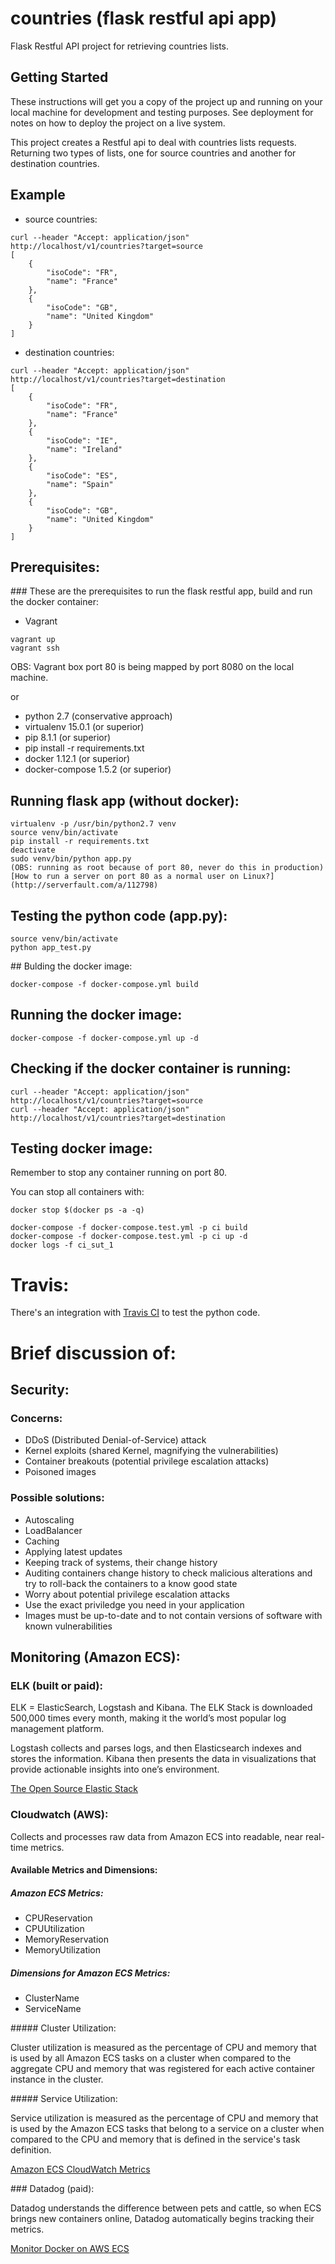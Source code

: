 # countries (flask restful api app)

Flask Restful API project for retrieving countries lists.

## Getting Started

These instructions will get you a copy of the project up and running on your local machine for development and testing purposes. See deployment for notes on how to deploy the project on a live system.

This project creates a Restful api to deal with countries lists requests. Returning two types of lists, one for source countries and another for destination countries.

## Example

* source countries:

```
curl --header "Accept: application/json" http://localhost/v1/countries?target=source
[
    {
        "isoCode": "FR",
        "name": "France"
    },
    {
        "isoCode": "GB",
        "name": "United Kingdom"
    }
]
```

* destination countries:

```
curl --header "Accept: application/json" http://localhost/v1/countries?target=destination
[
    {
        "isoCode": "FR",
        "name": "France"
    },
    {
        "isoCode": "IE",
        "name": "Ireland"
    },
    {
        "isoCode": "ES",
        "name": "Spain"
    },
    {
        "isoCode": "GB",
        "name": "United Kingdom"
    }
]
```

## Prerequisites:

### These are the prerequisites to run the flask restful app, build and run the docker container:

* Vagrant

```
vagrant up
vagrant ssh
```

OBS: Vagrant box port 80 is being mapped by port 8080 on the local machine.

or

* python 2.7 (conservative approach)
* virtualenv 15.0.1 (or superior)
* pip 8.1.1 (or superior)
* pip install -r requirements.txt
* docker 1.12.1 (or superior)
* docker-compose 1.5.2 (or superior)

## Running flask app (without docker):

```
virtualenv -p /usr/bin/python2.7 venv
source venv/bin/activate
pip install -r requirements.txt
deactivate
sudo venv/bin/python app.py
(OBS: running as root because of port 80, never do this in production)
[How to run a server on port 80 as a normal user on Linux?](http://serverfault.com/a/112798)
```

## Testing the python code (app.py):

```
source venv/bin/activate
python app_test.py
```

## Bulding the docker image:

```
docker-compose -f docker-compose.yml build
```

## Running the docker image:

```
docker-compose -f docker-compose.yml up -d
```

## Checking if the docker container is running:

```
curl --header "Accept: application/json" http://localhost/v1/countries?target=source
curl --header "Accept: application/json" http://localhost/v1/countries?target=destination
```

## Testing docker image:

Remember to stop any container running on port 80.

You can stop all containers with:
```
docker stop $(docker ps -a -q)
```

```
docker-compose -f docker-compose.test.yml -p ci build
docker-compose -f docker-compose.test.yml -p ci up -d
docker logs -f ci_sut_1
```

# Travis:

There's an integration with [Travis CI](https://travis-ci.org/) to test the python code.

# Brief discussion of:

## Security:

### Concerns:

* DDoS (Distributed Denial-of-Service) attack
* Kernel exploits (shared Kernel, magnifying the vulnerabilities)
* Container breakouts (potential privilege escalation attacks)
* Poisoned images

### Possible solutions:

* Autoscaling
* LoadBalancer
* Caching
* Applying latest updates
* Keeping track of systems, their change history
* Auditing containers change history to check malicious alterations and try to roll-back the containers to a know good state
* Worry about potential privilege escalation attacks
* Use the exact priviledge you need in your application
* Images must be up-to-date and to not contain versions of software with known vulnerabilities

## Monitoring (Amazon ECS):

### ELK (built or paid):

ELK = ElasticSearch, Logstash and Kibana. The ELK Stack is downloaded 500,000 times every month, making it the world’s most popular log management platform.

Logstash collects and parses logs, and then Elasticsearch indexes and stores the information. Kibana then presents the data in visualizations that provide actionable insights into one’s environment.

[The Open Source Elastic Stack](https://www.elastic.co/products)

### Cloudwatch (AWS):

Collects and processes raw data from Amazon ECS into readable, near real-time metrics.

#### Available Metrics and Dimensions:

##### Amazon ECS Metrics:

* CPUReservation
* CPUUtilization
* MemoryReservation
* MemoryUtilization

##### Dimensions for Amazon ECS Metrics:

* ClusterName
* ServiceName

##### Cluster Utilization:

Cluster utilization is measured as the percentage of CPU and memory that is used by all Amazon ECS tasks on a cluster when compared to the aggregate CPU and memory that was registered for each active container instance in the cluster.

##### Service Utilization:

Service utilization is measured as the percentage of CPU and memory that is used by the Amazon ECS tasks that belong to a service on a cluster when compared to the CPU and memory that is defined in the service's task definition.

[Amazon ECS CloudWatch Metrics](http://docs.aws.amazon.com/AmazonECS/latest/developerguide/cloudwatch-metrics.html)

### Datadog (paid):

Datadog understands the difference between pets and cattle, so when ECS brings new containers online, Datadog automatically begins tracking their metrics.

[Monitor Docker on AWS ECS](https://www.datadoghq.com/blog/monitor-docker-on-aws-ecs/)
